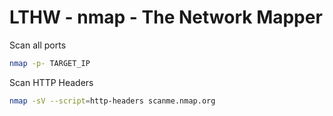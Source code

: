 # LTHW - nmap - The Network Mapper

Scan all ports
```bash
nmap -p- TARGET_IP
```

Scan HTTP Headers
```bash
nmap -sV --script=http-headers scanme.nmap.org
```

